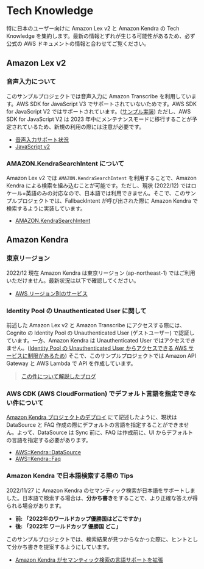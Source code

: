 # Tech Knowledge

特に日本のユーザー向けに Amazon Lex v2 と Amazon Kendra の Tech Knowledge を集約します。最新の情報とずれが生じる可能性があるため、必ず公式の AWS ドキュメントの情報と合わせてご覧ください。

## Amazon Lex v2

### 音声入力について

このサンプルプロジェクトでは音声入力に Amazon Transcribe を利用しています。AWS SDK for JavaScript V3 でサポートされていないためです。AWS SDK for JavaScript V2 ではサポートされています。([サンプル実装](https://github.com/aws-samples/aws-lex-web-ui)) ただし、AWS SDK for JavaScript V2 は 2023 年中にメンテナンスモードに移行することが予定されているため、新規の利用の際には注意が必要です。

- [音声入力サポート状況](https://docs.aws.amazon.com/ja_jp/lexv2/latest/dg/API_runtime_StartConversation.html)
- [JavaScript v2](https://github.com/aws/aws-sdk-js)

### AMAZON.KendraSearchIntent について

Amazon Lex v2 では `AMAZON.KendraSearchIntent` を利用することで、Amazon Kendra による検索を組み込むことが可能です。ただし、現状 (2022/12) ではロケール=英語のみの対応なので、日本語では利用できません。そこで、このサンプルプロジェクトでは、FallbackIntent が呼び出された際に Amazon Kendra で検索するように実装しています。

- [AMAZON.KendraSearchIntent](https://docs.aws.amazon.com/ja_jp/lexv2/latest/dg/built-in-intent-kendra-search.html)

## Amazon Kendra

### 東京リージョン

2022/12 現在 Amazon Kendra は東京リージョン (ap-northeast-1) ではご利用いただけません。最新状況は以下で確認してください。

- [AWS リージョン別のサービス](https://aws.amazon.com/jp/about-aws/global-infrastructure/regional-product-services/)

### Identity Pool の Unauthenticated User に関して

前述した Amazon Lex v2 と Amazon Transcribe にアクセスする際には、Cognito の Identity Pool の Unauthenticated User (ゲストユーザー) で認証しています。一方、Amazon Kendra は Unauthenticated User ではアクセスできません。([Identity Pool の Unauthenticated User からアクセスできる AWS サービスに制限があるため](https://docs.aws.amazon.com/cognito/latest/developerguide/iam-roles.html#access-policies)) そこで、このサンプルプロジェクトでは Amazon API Gateway と AWS Lambda で API を作成しています。

> [この件について解説したブログ](https://prototyping-blog.com/blog/identity-pool-unauth)

### AWS CDK (AWS CloudFormation) でデフォルト言語を指定できない件について

[Amazon Kendra プロジェクトのデプロイ](/guide/03_DEPLOY_KENDRA.md) にて記述したように、現状は DataSource と FAQ 作成の際にデフォルトの言語を指定することができません。よって、DataSource は Sync 前に、FAQ は作成前に、UI からデフォルトの言語を指定する必要があります。

- [AWS::Kendra::DataSource](https://docs.aws.amazon.com/AWSCloudFormation/latest/UserGuide/aws-resource-kendra-datasource.html)
- [AWS::Kendra::Faq](https://docs.aws.amazon.com/AWSCloudFormation/latest/UserGuide/aws-resource-kendra-faq.html)

### Amazon Kendra で日本語検索する際の Tips

2022/11/27 に Amazon Kendra のセマンティック検索が日本語をサポートしました。日本語で検索する場合は、**分かち書き**をすることで、より正確な答えが得られる場合があります。

- **前: 「2022年のワールドカップ優勝国はどこですか」**
- **後: 「2022年 ワールドカップ 優勝国 どこ」**

このサンプルプロジェクトでは、検索結果が見つからなかった際に、ヒントとして分かち書きを提案するようにしています。

- [Amazon Kendra がセマンティック検索の言語サポートを拡張](https://aws.amazon.com/jp/about-aws/whats-new/2022/11/amazon-kendra-expanded-language-support-semantic/)
